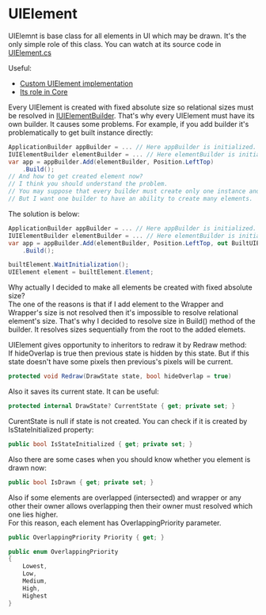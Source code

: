 <h1>UIElement</h1>

UIElemnt is base class for all elements in UI which may be drawn. It's the only simple role of this class.
You can watch at its source code in [UIElement.cs](../../src/Core/UIElement/UIElement.cs)

Useful:
- [Custom UIElement implementation](CustomUIElement.doc.md)
- [Its role in Core](Core.doc.md)

Every UIElement is created with fixed absolute size so relational sizes must be resolved in [IUIElementBuilder](../../src/Core/UIElement/IUIElementBuilder.cs). 
That's why every UIElement must have its own builder.
It causes some problems. For example, if you add builder it's problematically to get built instance directly:
```csharp
ApplicationBuilder appBuilder = ... // Here appBuilder is initialized.
IUIElementBuilder elementBuilder = ... // Here elementBuilder is initialized.
var app = appBuilder.Add(elementBuilder, Position.LeftTop)
    .Build();
// And how to get created element now?
// I think you should understand the problem.
// You may suppose that every builder must create only one instance and then we'll be able to get instance by its builder.
// But I want one builder to have an ability to create many elements.
```
The solution is below:
```csharp
ApplicationBuilder appBuilder = ... // Here appBuilder is initialized.
IUIElementBuilder elementBuilder = ... // Here elementBuilder is initialized.
var app = appBuilder.Add(elementBuilder, Position.LeftTop, out BuiltUIElement builtElement)
    .Build();

builtElement.WaitInitialization();
UIElement element = builtElement.Element;
```

Why actually I decided to make all elements be created with fixed absolute size?
<br/>
The one of the reasons is that if I add element to the Wrapper and Wrapper's size is not resolved then it's impossible to resolve relational element's size.
That's why I decided to resolve size in Build() method of the builder. It resolves sizes sequentially from the root to the added elemets.

UIElement gives opportunity to inheritors to redraw it by Redraw method:
<br/>
If hideOverlap is true then previous state is hidden by this state. But if this state doesn't have some pixels then previous's pixels will be current. 

```csharp
protected void Redraw(DrawState state, bool hideOverlap = true)
```
Also it saves its current state. It can be useful:

```csharp
protected internal DrawState? CurrentState { get; private set; }
```
CurentState is null if state is not created. You can check if it is created by IsStateInitialized property:

```csharp
public bool IsStateInitialized { get; private set; }
```

Also there are some cases when you should know whether you element is drawn now:

```csharp
public bool IsDrawn { get; private set; }
```

Also if some elements are overlapped (intersected) and wrapper or any other their owner allows overlapping then their owner must resolved which one lies higher.
<br/>
For this reason, each element has OverlappingPriority parameter.
```csharp
public OverlappingPriority Priority { get; }
```

```csharp
public enum OverlappingPriority
{
    Lowest,
    Low,
    Medium,
    High,
    Highest
}
```